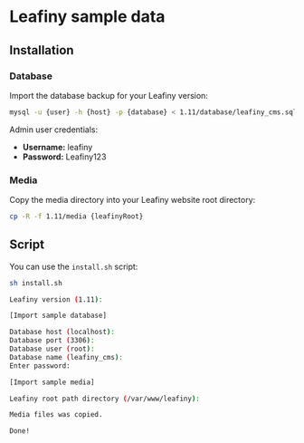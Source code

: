 # Leafiny sample data

## Installation

### Database

Import the database backup for your Leafiny version:

```bash
mysql -u {user} -h {host} -p {database} < 1.11/database/leafiny_cms.sql
```

Admin user credentials:

- **Username:** leafiny
- **Password:** Leafiny123

### Media

Copy the media directory into your Leafiny website root directory:

```bash
cp -R -f 1.11/media {leafinyRoot}
```

## Script

You can use the `install.sh` script:

```bash
sh install.sh

Leafiny version (1.11): 

[Import sample database]

Database host (localhost): 
Database port (3306): 
Database user (root): 
Database name (leafiny_cms): 
Enter password: 

[Import sample media]

Leafiny root path directory (/var/www/leafiny): 

Media files was copied.

Done!
```
